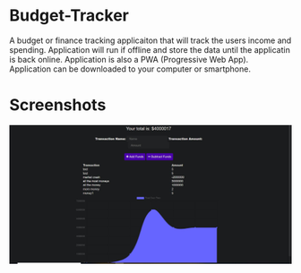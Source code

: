 # Budget-Tracker

A budget or finance tracking applicaiton that will track the users income and spending. Application will run if offline and store the data until the applicatin is back online. Application is also a PWA (Progressive Web App). Application can be downloaded to your computer or smartphone.





# Screenshots

![Note Taker](./public/assets/Screenshot.JPG "Note Taker Home Page")
